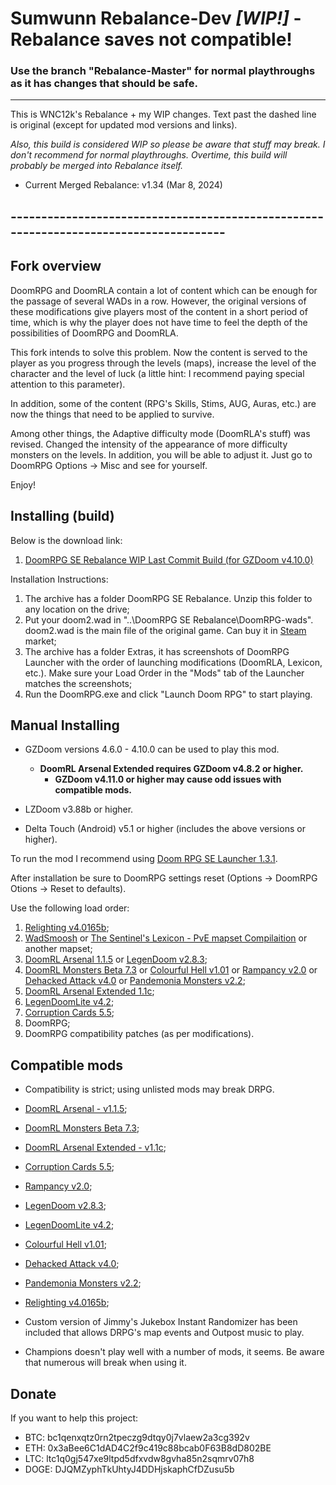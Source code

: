 # Sumwunn Rebalance-Dev *[WIP!]* - Rebalance saves not compatible!

### Use the branch "Rebalance-Master" for normal playthroughs as it has changes that should be safe.

--------------------------

This is WNC12k's Rebalance + my WIP changes. Text past the dashed line is original (except for updated mod versions and links).

*Also, this build is considered WIP so please be aware that stuff may break. I don't recommend for normal playthroughs. Overtime, this build will probably be merged into Rebalance itself.*

- Current Merged Rebalance: v1.34 (Mar 8, 2024)

## --------------------------------------------------------------------------------------

## Fork overview

DoomRPG and DoomRLA contain a lot of content which can be enough for the passage of several WADs in a row. However, the original versions of these modifications give players most of the content in a short period of time, which is why the player does not have time to feel the depth of the possibilities of DoomRPG and DoomRLA.

This fork intends to solve this problem. Now the content is served to the player as you progress through the levels (maps), increase the level of the character and the level of luck (a little hint: I recommend paying special attention to this parameter).

In addition, some of the content (RPG's Skills, Stims, AUG, Auras, etc.) are now the things that need to be applied to survive.

Among other things, the Adaptive difficulty mode (DoomRLA's stuff) was revised. Changed the intensity of the appearance of more difficulty monsters on the levels. In addition, you will be able to adjust it. Just go to DoomRPG Options -> Misc and see for yourself.

Enjoy! 

## Installing (build)

Below is the download link:
1. [DoomRPG SE Rebalance WIP Last Commit Build (for GZDoom v4.10.0)](https://github.com/Sumwunn/DoomRPG/archive/refs/heads/rebalance-sync.zip)

Installation Instructions:

1. The archive has a folder DoomRPG SE Rebalance. Unzip this folder to any location on the drive;
2. Put your doom2.wad in "..\DoomRPG SE Rebalance\DoomRPG-wads". doom2.wad is the main file of the original game. Can buy it in [Steam](https://store.steampowered.com/app/2300/DOOM_II/) market;
3. The archive has a folder Extras, it has screenshots of DoomRPG Launcher with the order of launching modifications (DoomRLA, Lexicon, etc.). Make sure your Load Order in the "Mods" tab of the Launcher matches the screenshots;
4. Run the DoomRPG.exe and click "Launch Doom RPG" to start playing.

## Manual Installing

- GZDoom versions 4.6.0 - 4.10.0 can be used to play this mod.
  - **DoomRL Arsenal Extended requires GZDoom v4.8.2 or higher.**
    - **GZDoom v4.11.0 or higher may cause odd issues with compatible mods.**

- LZDoom v3.88b or higher.
- Delta Touch (Android) v5.1 or higher (includes the above versions or higher).

To run the mod I recommend using [Doom RPG SE Launcher 1.3.1](https://github.com/Forevener/DRPGSEL/releases/tag/1.3.1).

After installation be sure to DoomRPG settings reset (Options -> DoomRPG Otions -> Reset to defaults).

Use the following load order:

1. [Relighting v4.0165b](https://forum.zdoom.org/viewtopic.php?t=76706);
2. [WadSmoosh](https://forum.zdoom.org/viewtopic.php?f=19&t=52757) or [The Sentinel's Lexicon - PvE mapset Compilaition](https://github.com/WNC12k/DoomRPG-Lexicon/releases) or another mapset;
3. [DoomRL Arsenal 1.1.5](https://forum.zdoom.org/viewtopic.php?f=43&t=37044) or [LegenDoom v2.8.3](https://forum.zdoom.org/viewtopic.php?t=51035);
4. [DoomRL Monsters Beta 7.3](https://forum.zdoom.org/viewtopic.php?f=43&t=37044) or [Colourful Hell v1.01](https://forum.zdoom.org/viewtopic.php?t=47980) or [Rampancy v2.0](https://forum.zdoom.org/viewtopic.php?f=43&t=67193) or [Dehacked Attack v4.0](https://forum.zdoom.org/viewtopic.php?f=43&t=72362) or [Pandemonia Monsters v2.2](https://forum.zdoom.org/viewtopic.php?t=60984);
5. [DoomRL Arsenal Extended 1.1c](https://forum.zdoom.org/viewtopic.php?f=43&t=70549);
6. [LegenDoomLite v4.2](https://forum.zdoom.org/viewtopic.php?t=51035);
7. [Corruption Cards 5.5](https://cutstuff.net/public/CorruptionCards-v5.5.pk3);
8. DoomRPG;
9. DoomRPG compatibility patches (as per modifications).

## Compatible mods
- Compatibility is strict; using unlisted mods may break DRPG.

- [DoomRL Arsenal - v1.1.5](https://forum.zdoom.org/viewtopic.php?f=43&t=37044);
- [DoomRL Monsters Beta 7.3](https://forum.zdoom.org/viewtopic.php?f=43&t=37044);
- [DoomRL Arsenal Extended - v1.1c](https://forum.zdoom.org/viewtopic.php?f=43&t=70549);
- [Corruption Cards 5.5](https://forum.zdoom.org/viewtopic.php?t=67939);
- [Rampancy v2.0](https://forum.zdoom.org/viewtopic.php?f=43&t=67193);
- [LegenDoom v2.8.3](https://forum.zdoom.org/viewtopic.php?t=51035);
- [LegenDoomLite v4.2](https://forum.zdoom.org/viewtopic.php?t=51035);
- [Colourful Hell v1.01](https://forum.zdoom.org/viewtopic.php?t=47980);
- [Dehacked Attack v4.0](https://forum.zdoom.org/viewtopic.php?f=43&t=72362);
- [Pandemonia Monsters v2.2](https://forum.zdoom.org/viewtopic.php?t=60984);
- [Relighting v4.0165b](https://forum.zdoom.org/viewtopic.php?t=76706);
- Custom version of Jimmy's Jukebox Instant Randomizer has been included that allows DRPG's map events and Outpost music to play.
- Champions doesn't play well with a number of mods, it seems. Be aware that numerous will break when using it.

## Donate

If you want to help this project:

- BTC: bc1qenxqtz0rn2tpeczg9dtqy0j7vlaew2a3cg392v
- ETH: 0x3aBee6C1dAD4C2f9c419c88bcab0F63B8dD802BE
- LTC: ltc1q0gj547xe9ltpd5dfxvdw8gvha85n2sqmrv07h8
- DOGE: DJQMZyphTkUhtyJ4DDHjskaphCfDZusu5b
